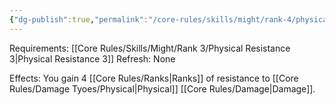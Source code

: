 ```yaml
---
{"dg-publish":true,"permalink":"/core-rules/skills/might/rank-4/physical-resistance-4/"}
---
```


Requirements: [[Core Rules/Skills/Might/Rank 3/Physical Resistance 3\|Physical Resistance 3]]
Refresh: None

Effects:
You gain 4 [[Core Rules/Ranks\|Ranks]] of resistance to [[Core Rules/Damage Tyoes/Physical\|Physical]] [[Core Rules/Damage\|Damage]].